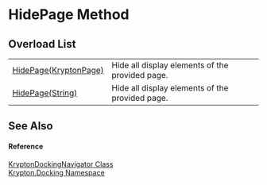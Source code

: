 # HidePage Method


## Overload List
<table>
<tr>
<td><a href="95d731bb-9bcb-e609-0492-eed1811cb6c5.md">HidePage(KryptonPage)</a></td>
<td>Hide all display elements of the provided page.</td></tr>
<tr>
<td><a href="7094bf17-25ee-0969-1cdd-75e6d1f6479b.md">HidePage(String)</a></td>
<td>Hide all display elements of the provided page.</td></tr>
</table>

## See Also


#### Reference
<a href="6f08c251-cb6b-a0e4-cae2-119443dd287b.md">KryptonDockingNavigator Class</a>  
<a href="98399376-cf41-9454-4b4d-4fab2ca20bc7.md">Krypton.Docking Namespace</a>  
